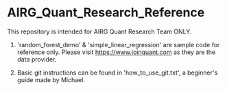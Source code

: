 # AIRG_Quant_Research_Reference
This repository is intended for AIRG Quant Research Team ONLY.

1. 'random_forest_demo' & 'simple_linear_regression' are sample code for reference only. Please visit https://www.joinquant.com as they are the data provider.

2. Basic git instructions can be found in 'how_to_use_git.txt', a beginner's guide made by Michael.
